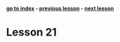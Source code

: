 #### [go to index](https://github.com/KerimCETINBAS/golang) - [previous lesson](https://github.com/KerimCETINBAS/golang/tree/lesson_20) - [next lesson](https://github.com/KerimCETINBAS/golang/tree/lesson_22)

&#10;

# Lesson 21
